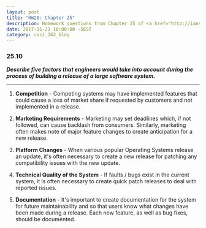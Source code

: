 ```yaml
---
layout: post
title: "HW28: Chapter 25"
description: Homework questions from Chapter 25 of <a href="http://iansommerville.com/software-engineering-book/" target="_blank"><em>Software Engineering 10th Edition</em></a> by Ian Sommerville.
date: 2017-11-21 10:00:00 -5EST
category: csci_362_blog
---
```


### 25.10
_**Describe five factors that engineers would take into account during the process of building a release of a large software system.**_

---

1. **Competition** - Competing systems may have implemented features that could cause a loss of market share if requested by customers and not implemented in a release.

2. **Marketing Requirements** - Marketing may set deadlines which, if not followed, can cause backlash from consumers. Similarly, marketing often makes note of major feature changes to create anticipation for a new release.

3. **Platform Changes** - When various popular Operating Systems release an update, it's often necessary to create a new release for patching any compatibility issues with the new update.

4. **Technical Quality of the System** - If faults / bugs exist in the current system, it is often necessary to create quick patch releases to deal with reported issues.

5. **Documentation** - It's important to create documentation for the system for future maintainability and so that users know what changes have been made during a release. Each new feature, as well as bug fixes, should be documented.

